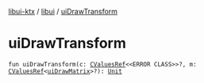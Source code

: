 [libui-ktx](../index.md) / [libui](index.md) / [uiDrawTransform](./ui-draw-transform.md)

# uiDrawTransform

`fun uiDrawTransform(c: `[`CValuesRef`](../kotlinx.cinterop/-c-values-ref/index.md)`<<ERROR CLASS>>?, m: `[`CValuesRef`](../kotlinx.cinterop/-c-values-ref/index.md)`<`[`uiDrawMatrix`](ui-draw-matrix/index.md)`>?): `[`Unit`](https://kotlinlang.org/api/latest/jvm/stdlib/kotlin/-unit/index.html)
